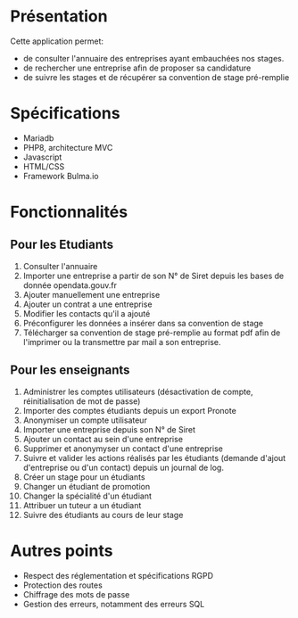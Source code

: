# Présentation 
Cette application permet: 
 * de consulter l'annuaire des entreprises ayant embauchées nos stages.
 * de rechercher une entreprise afin de proposer sa candidature 
 * de suivre les stages et de récupérer sa convention de stage pré-remplie

# Spécifications 
* Mariadb
* PHP8, architecture MVC
* Javascript
* HTML/CSS
* Framework Bulma.io

# Fonctionnalités 
## Pour les Etudiants
1) Consulter l'annuaire
2) Importer une entreprise a partir de son N° de Siret depuis les bases de donnée opendata.gouv.fr
3) Ajouter manuellement une entreprise
4) Ajouter un contrat a une entreprise
5) Modifier les contacts qu'il a ajouté
6) Préconfigurer les données a insérer dans sa convention de stage
7) Télécharger sa convention de stage pré-remplie au format pdf afin de l'imprimer ou la transmettre par mail a son entreprise.

## Pour les enseignants 
1) Administrer les comptes utilisateurs (désactivation de compte, réinitialisation de mot de passe)
2) Importer des comptes étudiants depuis un export Pronote
3) Anonymiser un compte utilisateur
4) Importer une entreprise depuis son N° de Siret
5) Ajouter un contact au sein d'une entreprise
6) Supprimer et anonymyser un contact d'une entreprise
7) Suivre et valider les actions réalisés par les étudiants (demande d'ajout d'entreprise ou d'un contact) depuis un journal de log.
8) Créer un stage pour un étudiants
9) Changer un étudiant de promotion
10) Changer la spécialité d'un étudiant
11) Attribuer un tuteur a un étudiant
12) Suivre des étudiants au cours de leur stage

# Autres points
* Respect des réglementation et spécifications RGPD
* Protection des routes
* Chiffrage des mots de passe
* Gestion des erreurs, notamment des erreurs SQL
